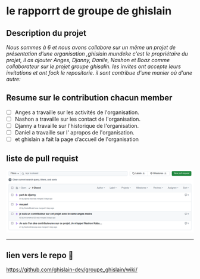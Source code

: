 # **le rapporrt de groupe de ghislain**

##  Description du projet 

 *Nous sommes à 6 et nous avons collabore sur un même un projet de présentation d'une organisation ,ghislain mundeke c'est le propriétaire  du 
projet, il as ajouter Anges, Djanny, Danile, Nashon et Boaz comme collaborateur sur le projet groupe ghisalin.
 les invites ont accepte leurs invitations et ont fock le repositorie.
 il sont contribue d'une manier où d'une autre:*

## Resume sur le contribution chacun member

 - [ ]  Anges a travaille sur les activités de l'organisation.
 - [ ] Nashon a travaille  sur les contact de l'organisation.
 - [ ] Djanny a travaille sur l'historique de l'organisation.
 - [ ] Daniel a travaille sur l' apropos de l'organisation.
 - [ ] et ghislain a fait la page d’accueil de l'organisation 

## liste de pull requist 


![l'image de pull](https://github.com/ghislain-dev/groupe_ghislain/blob/main/Capture%20d%E2%80%99%C3%A9cran%20du%202024-12-24%2009-55-05.png)

***
## lien vers le repo :100: 
https://github.com/ghislain-dev/groupe_ghislain/wiki/

